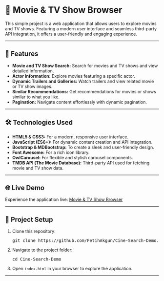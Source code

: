 <h1>🎥 Movie & TV Show Browser</h1>
    <p>
        This simple project is a web application that allows users to explore movies and TV shows. 
        Featuring a modern user interface and seamless third-party API integration, it offers a 
        user-friendly and engaging experience.
    </p>
    <hr>
    <h2>🚀 Features</h2>
    <ul>
        <li><strong>Movie and TV Show Search:</strong> Search for movies and TV shows and view detailed information.</li>
        <li><strong>Actor Information:</strong> Explore movies featuring a specific actor.</li>
        <li><strong>Dynamic Trailers and Galleries:</strong> Watch trailers and view related movie or TV show images.</li>
        <li><strong>Similar Recommendations:</strong> Get recommendations for movies or shows similar to what you like.</li>
        <li><strong>Pagination:</strong> Navigate content effortlessly with dynamic pagination.</li>
    </ul>
    <hr>
    <h2>🛠️ Technologies Used</h2>
    <ul>
        <li><strong>HTML5 & CSS3:</strong> For a modern, responsive user interface.</li>
        <li><strong>JavaScript (ES6+):</strong> For dynamic content creation and API integration.</li>
        <li><strong>Bootstrap & MDBootstrap:</strong> To create a sleek and user-friendly design.</li>
        <li><strong>Font Awesome:</strong> For a rich icon library.</li>
        <li><strong>OwlCarousel:</strong> For flexible and stylish carousel components.</li>
        <li><strong>TMDB API (The Movie Database):</strong> Third-party API used for fetching movie and TV show data.</li>
    </ul>
    <hr>
    <h2>🌐 Live Demo</h2>
    <p>
        Experience the application live: 
        <a href="https://fetihakgun.com.tr/webmovie/index.html" target="_blank">Movie & TV Show Browser</a>
    </p>
    <hr>
    <h2>📂 Project Setup</h2>
    <ol>
        <li>Clone this repository:
            <pre>git clone https://github.com/FetihAkgun/Cine-Search-Demo.git</pre>
        </li>
        <li>Navigate to the project folder:
            <pre>cd Cine-Search-Demo</pre>
        </li>
        <li>Open <code>index.html</code> in your browser to explore the application.</li>
    </ol>
    <hr>
